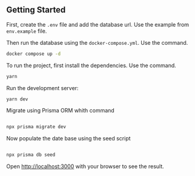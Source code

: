 ## Getting Started

First, create the `.env` file and add the database url. Use the example from `env.example` file.

Then run the database using the `docker-compose.yml`. Use the command.

```bash
docker compose up -d
```

To run the project, first install the dependencies. Use the command.

```bash
yarn 
```

Run the development server:

```bash
yarn dev
```
Migrate using Prisma ORM whith command

```bash

npx prisma migrate dev
```

Now populate the date base using the seed script

```bash

npx prisma db seed 
```

Open [http://localhost:3000](http://localhost:3000) with your browser to see the result.







